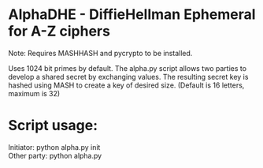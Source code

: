 # AlphaDHE - DiffieHellman Ephemeral for A-Z ciphers
Note: Requires MASHHASH and pycrypto to be installed.

Uses 1024 bit primes by default.  The alpha.py script allows two parties to develop a shared secret by exchanging values.  The resulting secret key is hashed using MASH to create a key of desired size. (Default is 16 letters, maximum is 32)

# Script usage:

Initiator: python alpha.py init  
Other party: python alpha.py  
